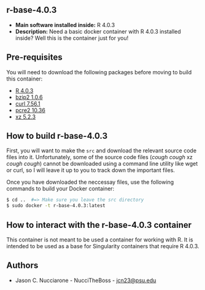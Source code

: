 ## r-base-4.0.3

* **Main software installed inside:** R 4.0.3
* **Description:** Need a basic docker container with R 4.0.3 installed inside? Well this is the container just for you!

## Pre-requisites

You will need to download the following packages before moving to build this container:

* [R 4.0.3](https://cran.r-project.org/)
* [bzip2 1.0.6](https://sourceware.org/bzip2/)
* [curl 7.56.1](https://curl.se/)
* [pcre2 10.36](http://www.pcre.org/)
* [xz 5.2.3](https://tukaani.org/xz/)

## How to build r-base-4.0.3

First, you will want to make the `src` and download the relevant source code files into it. Unfortunately, some of the source code files (*cough* *cough* xz *cough* *cough*) cannot be downloaded using a command line utility like wget or curl, so I will leave it up to you to track down the important files.

Once you have downloaded the neccessay files, use the following commands to build your Docker container:

```bash
$ cd ..  #=> Make sure you leave the src directory
$ sudo docker -t r-base-4.0.3:latest
```

## How to interact with the r-base-4.0.3 container

This container is not meant to be used a container for working with R. It is intended to be used as a base for Singularity containers that require R 4.0.3.

## Authors

* Jason C. Nucciarone - NucciTheBoss - jcn23@psu.edu
